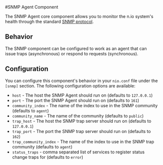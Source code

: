 #SNMP Agent Component

The SNMP Agent core component allows you to monitor the n.io system's health through the standard [SNMP protocol](https://en.wikipedia.org/wiki/Simple_Network_Management_Protocol).

## Behavior

The SNMP component can be configured to work as an agent that can issue traps (asynchronous) or respond to requests (synchronous).

## Configuration

You can configure this component's behavior in your `nio.conf` file under the `[snmp]` section. The following configuration options are available:

* `host` - The host the SNMP Agent should run on (defaults to `127.0.0.1`)
* `port` - The port the SNMP Agent should run on (defaults to `161`)
* `community_index` - The name of the index to use in the SNMP community (defaults to `agent`)
* `community_name` - The name of the community (defaults to `public`)
* `trap_host` - The host the SNMP trap server should run on (defaults to `127.0.0.1`)
* `trap_port` - The port the SNMP trap server should run on (defaults to `162`)
* `trap_community_index` - The name of the index to use in the SNMP trap community (defaults to `agent`)
* `status_traps` - comma separated list of services to register status change traps for (defaults to `error`)
